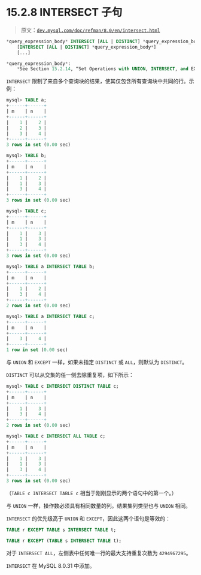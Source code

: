 # 15.2.8 INTERSECT 子句

> 原文：[`dev.mysql.com/doc/refman/8.0/en/intersect.html`](https://dev.mysql.com/doc/refman/8.0/en/intersect.html)

```sql
*query_expression_body* INTERSECT [ALL | DISTINCT] *query_expression_body*
    [INTERSECT [ALL | DISTINCT] *query_expression_body*]
    [...]

*query_expression_body*:
    *See Section 15.2.14, “Set Operations with UNION, INTERSECT, and EXCEPT”*
```

`INTERSECT` 限制了来自多个查询块的结果，使其仅包含所有查询块中共同的行。示例：

```sql
mysql> TABLE a;
+------+------+
| m    | n    |
+------+------+
|    1 |    2 |
|    2 |    3 |
|    3 |    4 |
+------+------+
3 rows in set (0.00 sec)

mysql> TABLE b;
+------+------+
| m    | n    |
+------+------+
|    1 |    2 |
|    1 |    3 |
|    3 |    4 |
+------+------+
3 rows in set (0.00 sec)

mysql> TABLE c;
+------+------+
| m    | n    |
+------+------+
|    1 |    3 |
|    1 |    3 |
|    3 |    4 |
+------+------+
3 rows in set (0.00 sec)

mysql> TABLE a INTERSECT TABLE b;
+------+------+
| m    | n    |
+------+------+
|    1 |    2 |
|    3 |    4 |
+------+------+
2 rows in set (0.00 sec)

mysql> TABLE a INTERSECT TABLE c;
+------+------+
| m    | n    |
+------+------+
|    3 |    4 |
+------+------+
1 row in set (0.00 sec)
```

与 `UNION` 和 `EXCEPT` 一样，如果未指定 `DISTINCT` 或 `ALL`，则默认为 `DISTINCT`。

`DISTINCT` 可以从交集的任一侧去除重复项，如下所示：

```sql
mysql> TABLE c INTERSECT DISTINCT TABLE c;
+------+------+
| m    | n    |
+------+------+
|    1 |    3 |
|    3 |    4 |
+------+------+
2 rows in set (0.00 sec)

mysql> TABLE c INTERSECT ALL TABLE c;
+------+------+
| m    | n    |
+------+------+
|    1 |    3 |
|    1 |    3 |
|    3 |    4 |
+------+------+
3 rows in set (0.00 sec)
```

（`TABLE c INTERSECT TABLE c` 相当于刚刚显示的两个语句中的第一个。）

与 `UNION` 一样，操作数必须具有相同数量的列。结果集列类型也与 `UNION` 相同。

`INTERSECT` 的优先级高于 `UNION` 和 `EXCEPT`，因此这两个语句是等效的：

```sql
TABLE r EXCEPT TABLE s INTERSECT TABLE t;

TABLE r EXCEPT (TABLE s INTERSECT TABLE t);
```

对于 `INTERSECT ALL`，左侧表中任何唯一行的最大支持重复次数为 `4294967295`。

`INTERSECT` 在 MySQL 8.0.31 中添加。
